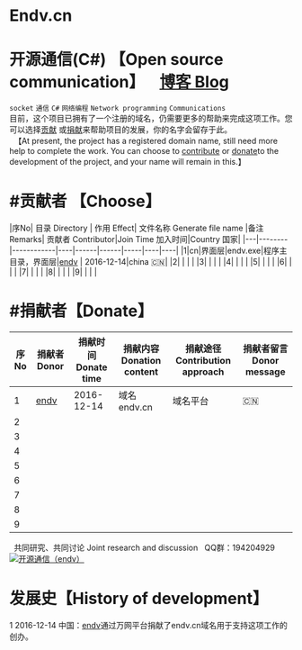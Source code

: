 # Endv.cn
 
# 开源通信(C#) 【Open source communication】     [博客 Blog](http://www.cnblogs.com/endv/ "endv Blog")  
 `socket`  `通信` `C#` `网络编程`  `Network programming` `Communications`       
      目前，这个项目已拥有了一个注册的域名，仍需要更多的帮助来完成这项工作。您可以选择[贡献](https://github.com/endv "贡献") 或[捐献](http://shang.qq.com/wpa/qunwpa?idkey=d4f62802376c83872a076f7ae30ac86ee7946fb62f59f6ef130a70c6883ac737 "捐献")来帮助项目的发展，你的名字会留存于此。      
    【At present, the project has a registered domain name, still need more help to complete the work. You can choose to [contribute](https://github.com/endv "contribute") or [donate](http://shang.qq.com/wpa/qunwpa?idkey=d4f62802376c83872a076f7ae30ac86ee7946fb62f59f6ef130a70c6883ac737 "donate")to the development of the project, and your name will remain in this.】    

#贡献者 【Choose】
==============
|序No|  目录 Directory | 作用 Effect| 文件名称 Generate file name |备注 Remarks| 贡献者 Contributor|Join Time 加入时间|Country 国家|
|---|--------|------------|----|------|------|-----|----|----|
|1|cn|界面层|endv.exe|程序主目录，界面层|[endv](http://www.cnblogs.com/endv/ "endv") | 2016-12-14|china :cn:|
|2| | | |
|3| | | |
|4| | | |
|5| | | |
|6| | | |
|7| | | |
|8| | | |
|9| | | |  
  
#捐献者【Donate】
========
|序No|  捐献者 Donor  | 捐献时间 Donate time|捐献内容 Donation content|捐献途径Contribution approach|捐献者留言Donor message|
|---|---------|---------|--------|--------|----------|
|1|[endv](http://www.cnblogs.com/endv/ "endv")|2016-12-14|域名endv.cn|域名平台|:cn:
|2| | | |
|3| | | |
|4| | | |
|5| | | |
|6| | | |
|7| | | |
|8| | | |
|9| | | |
   
    共同研究、共同讨论   Joint research and discussion
    QQ群：194204929   <a target="_blank" href="http://shang.qq.com/wpa/qunwpa?idkey=d4f62802376c83872a076f7ae30ac86ee7946fb62f59f6ef130a70c6883ac737"><img border="0" src="http://pub.idqqimg.com/wpa/images/group.png" alt="开源通信（endv）" title="开源通信（endv）"></a> 
 
# 发展史【History of development】
1 2016-12-14 中国：[endv](http://www.cnblogs.com/endv/ "endv")通过万网平台捐献了endv.cn域名用于支持这项工作的创办。
